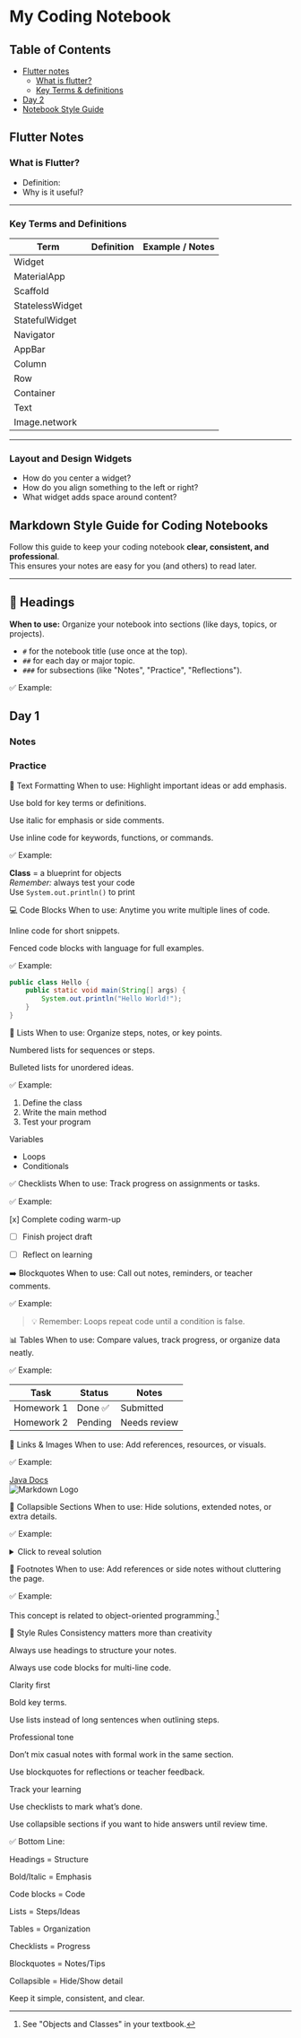 # My Coding Notebook

## Table of Contents
- [Flutter notes](#flutter-notes)
  - [What is flutter?](#what-is-flutter)
  - [Key Terms & definitions](#key-terms-and-definitions)
- [Day 2](#day-2)
- [Notebook Style Guide](#markdown-style-guide-for-coding-notebooks)


## Flutter Notes

###  What is Flutter?
- Definition:
- Why is it useful?

---

###  Key Terms and Definitions

| Term             | Definition                                      | Example / Notes                          |
|------------------|--------------------------------------------------|-------------------------------------------|
| Widget           |                                                  |                                           |
| MaterialApp      |                                                  |                                           |
| Scaffold         |                                                  |                                           |
| StatelessWidget  |                                                  |                                           |
| StatefulWidget   |                                                  |                                           |
| Navigator        |                                                  |                                           |
| AppBar           |                                                  |                                           |
| Column           |                                                  |                                           |
| Row              |                                                  |                                           |
| Container        |                                                  |                                           |
| Text             |                                                  |                                           |
| Image.network    |                                                  |                                           |

---

### Layout and Design Widgets
- How do you center a widget?
- How do you align something to the left or right?
- What widget adds space around content?









## Markdown Style Guide for Coding Notebooks

Follow this guide to keep your coding notebook **clear, consistent, and professional**.  
This ensures your notes are easy for you (and others) to read later.

---

## 🔹 Headings
**When to use:** Organize your notebook into sections (like days, topics, or projects).  
- `#` for the notebook title (use once at the top).  
- `##` for each day or major topic.  
- `###` for subsections (like "Notes", "Practice", "Reflections").  

✅ Example:



## Day 1
### Notes
### Practice

🔡 Text Formatting
When to use: Highlight important ideas or add emphasis.

Use bold for key terms or definitions.

Use italic for emphasis or side comments.

Use inline code for keywords, functions, or commands.

 

✅ Example:

**Class** = a blueprint for objects  
*Remember:* always test your code  
Use `System.out.println()` to print

 

💻 Code Blocks
When to use: Anytime you write multiple lines of code.

Inline code for short snippets.

Fenced code blocks with language for full examples.

✅ Example:

```java
public class Hello {
    public static void main(String[] args) {
        System.out.println("Hello World!");
    }
}
```

🧾 Lists
When to use: Organize steps, notes, or key points.

Numbered lists for sequences or steps.

Bulleted lists for unordered ideas.

✅ Example:

1. Define the class
2. Write the main method
3. Test your program

Variables
- Loops
- Conditionals
 

✅ Checklists
When to use: Track progress on assignments or tasks.

✅ Example:

[x] Complete coding warm-up
- [ ] Finish project draft
- [ ] Reflect on learning

 

➡️ Blockquotes
When to use: Call out notes, reminders, or teacher comments.

✅ Example:

> 💡 Remember: Loops repeat code until a condition is false.

 

📊 Tables
When to use: Compare values, track progress, or organize data neatly.

✅ Example:

| Task        | Status   | Notes          |
|-------------|----------|----------------|
| Homework 1  | Done ✅  | Submitted      |
| Homework 2  | Pending  | Needs review   |

 

🔗 Links & Images
When to use: Add references, resources, or visuals.

✅ Example:

[Java Docs](https://docs.oracle.com/javase/8/docs/api/)  
![Markdown Logo](https://upload.wikimedia.org/wikipedia/commons/4/48/Markdown-mark.svg)

 

📂 Collapsible Sections
When to use: Hide solutions, extended notes, or extra details.

✅ Example:

<details>
  <summary>Click to reveal solution</summary>
  
System.out.println("Answer: 42");

</details>

 

📝 Footnotes
When to use: Add references or side notes without cluttering the page.

✅ Example:

This concept is related to object-oriented programming.[^1]

[^1]: See "Objects and Classes" in your textbook.

 

🎯 Style Rules
Consistency matters more than creativity

Always use headings to structure your notes.

Always use code blocks for multi-line code.

Clarity first

Bold key terms.

Use lists instead of long sentences when outlining steps.

Professional tone

Don’t mix casual notes with formal work in the same section.

Use blockquotes for reflections or teacher feedback.

Track your learning

Use checklists to mark what’s done.

Use collapsible sections if you want to hide answers until review time.

 

✅ Bottom Line:

Headings = Structure

Bold/Italic = Emphasis

Code blocks = Code

Lists = Steps/Ideas

Tables = Organization

Checklists = Progress

Blockquotes = Notes/Tips

Collapsible = Hide/Show detail

Keep it simple, consistent, and clear.
